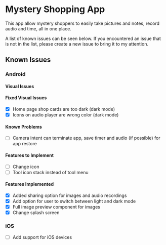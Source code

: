 # Mystery Shopping App
This app allow mystery shoppers to easily take pictures and notes, record audio and time,
all in one place.

A list of known issues can be seen below. If you encountered an issue that is not in the
list, please create a new issue to bring it to my attention.


## Known Issues

### Android
#### Visual Issues

#### Fixed Visual Issues
- [x] Home page shop cards are too dark (dark mode)
- [x] Icons on audio player are wrong color (dark mode)

#### Known Problems
 - [ ] Camera intent can terminate app, save timer and audio (if possible) for app restore

#### Features to Implement
- [ ] Change icon
- [ ] Tool icon stack instead of tool menu

#### Features Implemented
- [x] Added sharing option for images and audio recordings
- [x] Add option for user to switch between light and dark mode
- [x] Full image preview component for images
- [x] Change splash screen

### iOS
- [ ] Add support for iOS devices
